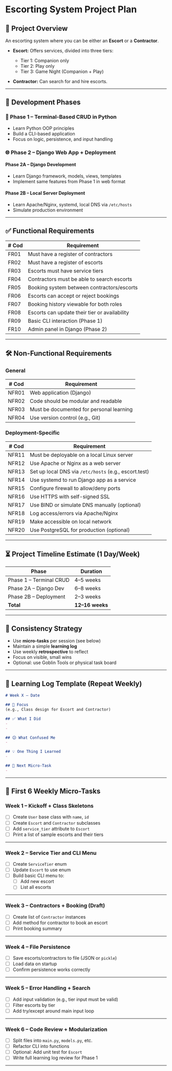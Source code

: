 # Escorting System Project Plan

## 📌 Project Overview

An escorting system where you can be either an **Escort** or a **Contractor**.

- **Escort:** Offers services, divided into three tiers:
  - Tier 1: Companion only
  - Tier 2: Play only
  - Tier 3: Game Night (Companion + Play)

- **Contractor:** Can search for and hire escorts.

---

## 🚧 Development Phases

### 🧱 Phase 1 – Terminal-Based CRUD in Python
- Learn Python OOP principles
- Build a CLI-based application
- Focus on logic, persistence, and input handling

### 🌐 Phase 2 – Django Web App + Deployment

#### Phase 2A – Django Development
- Learn Django framework, models, views, templates
- Implement same features from Phase 1 in web format

#### Phase 2B – Local Server Deployment
- Learn Apache/Nginx, systemd, local DNS via `/etc/hosts`
- Simulate production environment

---

## ✅ Functional Requirements

| # Cod | Requirement                                 |
|------|----------------------------------------------|
| FR01 | Must have a register of contractors          |
| FR02 | Must have a register of escorts              |
| FR03 | Escorts must have service tiers              |
| FR04 | Contractors must be able to search escorts   |
| FR05 | Booking system between contractors/escorts   |
| FR06 | Escorts can accept or reject bookings        |
| FR07 | Booking history viewable for both roles      |
| FR08 | Escorts can update their tier or availability|
| FR09 | Basic CLI interaction (Phase 1)              |
| FR10 | Admin panel in Django (Phase 2)              |

---

## 🛠️ Non-Functional Requirements

### General

| # Cod | Requirement                                          |
|------|-------------------------------------------------------|
| NFR01| Web application (Django)                              |
| NFR02| Code should be modular and readable                   |
| NFR03| Must be documented for personal learning              |
| NFR04| Use version control (e.g., Git)                       |

### Deployment-Specific

| # Cod | Requirement                                          |
|------|-------------------------------------------------------|
| NFR11| Must be deployable on a local Linux server            |
| NFR12| Use Apache or Nginx as a web server                   |
| NFR13| Set up local DNS via `/etc/hosts` (e.g., escort.test)|
| NFR14| Use systemd to run Django app as a service            |
| NFR15| Configure firewall to allow/deny ports                |
| NFR16| Use HTTPS with self-signed SSL                        |
| NFR17| Use BIND or simulate DNS manually (optional)          |
| NFR18| Log access/errors via Apache/Nginx                    |
| NFR19| Make accessible on local network                      |
| NFR20| Use PostgreSQL for production (optional)              |

---

## ⏳ Project Timeline Estimate (1 Day/Week)

| Phase | Duration       |
|-------|----------------|
| Phase 1 – Terminal CRUD | 4–5 weeks        |
| Phase 2A – Django Dev   | 6–8 weeks        |
| Phase 2B – Deployment   | 2–3 weeks        |
| **Total**               | **12–16 weeks**  |

---

## 🧠 Consistency Strategy

- Use **micro-tasks** per session (see below)
- Maintain a simple **learning log**
- Use weekly **retrospective** to reflect
- Focus on visible, small wins
- Optional: use Goblin Tools or physical task board

---

## 📘 Learning Log Template (Repeat Weekly)

```markdown
# Week X – Date

## 🎯 Focus
(e.g., Class design for Escort and Contractor)

## ✅ What I Did
- 
- 

## 😕 What Confused Me
- 

## 💡 One Thing I Learned
- 

## 🚀 Next Micro-Task
- 
```

---

## 🔧 First 6 Weekly Micro-Tasks

### Week 1 – Kickoff + Class Skeletons

- [ ] Create `User` base class with `name`, `id`
- [ ] Create `Escort` and `Contractor` subclasses
- [ ] Add `service_tier` attribute to `Escort`
- [ ] Print a list of sample escorts and their tiers

---

### Week 2 – Service Tier and CLI Menu

- [ ] Create `ServiceTier` enum
- [ ] Update `Escort` to use enum
- [ ] Build basic CLI menu to:
  - [ ] Add new escort
  - [ ] List all escorts

---

### Week 3 – Contractors + Booking (Draft)

- [ ] Create list of `Contractor` instances
- [ ] Add method for contractor to book an escort
- [ ] Print booking summary

---

### Week 4 – File Persistence

- [ ] Save escorts/contractors to file (JSON or `pickle`)
- [ ] Load data on startup
- [ ] Confirm persistence works correctly

---

### Week 5 – Error Handling + Search

- [ ] Add input validation (e.g., tier input must be valid)
- [ ] Filter escorts by tier
- [ ] Add try/except around main input loop

---

### Week 6 – Code Review + Modularization

- [ ] Split files into `main.py`, `models.py`, etc.
- [ ] Refactor CLI into functions
- [ ] Optional: Add unit test for `Escort`
- [ ] Write full learning log review for Phase 1

---

